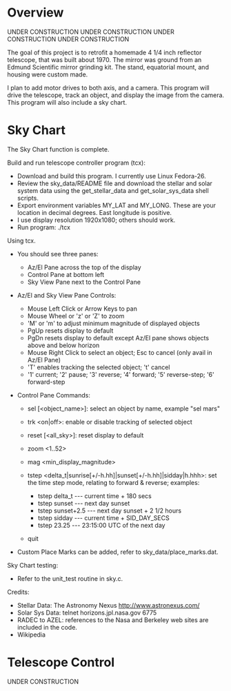# Overview

UNDER CONSTRUCTION
UNDER CONSTRUCTION
UNDER CONSTRUCTION
UNDER CONSTRUCTION

The goal of this project is to retrofit a homemade 4 1/4 inch reflector
telescope, that was built about 1970. The mirror was ground from an
Edmund Scientific mirror grinding kit. The stand, equatorial mount, and
housing were custom made.

I plan to add motor drives to both axis, and a camera. This program will
drive the telescope, track an object, and display the image from the 
camera. This program will also include a sky chart.

# Sky Chart

The Sky Chart function is complete.

Build and run telescope controller program (tcx):

* Download and build this program. I currently use Linux Fedora-26.
* Review the sky_data/README file and download the stellar and solar system data
using the get_stellar_data and get_solar_sys_data shell scripts.
* Export environment variables MY_LAT and MY_LONG. These are your location in decimal degrees. East longitude is positive.
* I use display resolution 1920x1080; others should work.
* Run program: ./tcx

Using tcx.

* You should see three panes:

  * Az/El Pane across the top of the display
  * Control Pane at bottom left
  * Sky View Pane next to the Control Pane


* Az/El and Sky View Pane Controls:

  * Mouse Left Click or Arrow Keys to pan
  * Mouse Wheel or 'z' or 'Z' to zoom
  * 'M' or 'm' to adjust minimum magnitude of displayed objects
  * PgUp resets display to default 
  * PgDn resets display to default except Az/El pane shows objects above and below horizon
  * Mouse Right Click to select an object; Esc to cancel (only avail in Az/El Pane)
  * 'T' enables tracking the selected object; 't' cancel
  * '1' current; '2' pause; '3' reverse; '4' forward; '5' reverse-step; '6' forward-step


* Control Pane Commands:

  * sel [<object_name>]: select an object by name, example "sel mars"
  * trk <on|off>: enable or disable tracking of selected object
  * reset [<all_sky>]: reset display to default
  * zoom <1..52>
  * mag <min_display_magnitude>
  * tstep <delta_t|sunrise[+/-h.hh]|sunset[+/-h.hh]|sidday|h.hhh>: set the time step mode, relating to forward & reverse; examples:
    * tstep delta_t     --- current time + 180 secs
    * tstep sunset      --- next day sunset
    * tstep sunset+2.5  --- next day sunset + 2 1/2 hours
    * tstep sidday      --- current time + SID_DAY_SECS
    * tstep 23.25       --- 23:15:00 UTC of the next day 

  * quit


* Custom Place Marks can be added, refer to sky_data/place_marks.dat.

Sky Chart testing:

* Refer to the unit_test routine in sky.c.

Credits:

* Stellar Data: The Astronomy Nexus  http://www.astronexus.com/
* Solar Sys Data: telnet horizons.jpl.nasa.gov 6775
* RADEC to AZEL: references to the Nasa and Berkeley web sites are included in the code.
* Wikipedia

# Telescope Control

UNDER CONSTRUCTION
